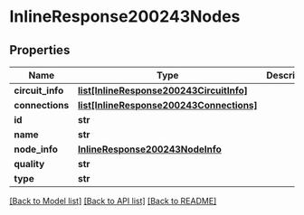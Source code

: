 # InlineResponse200243Nodes

## Properties
Name | Type | Description | Notes
------------ | ------------- | ------------- | -------------
**circuit_info** | [**list[InlineResponse200243CircuitInfo]**](InlineResponse200243CircuitInfo.md) |  | [optional] 
**connections** | [**list[InlineResponse200243Connections]**](InlineResponse200243Connections.md) |  | [optional] 
**id** | **str** |  | [optional] 
**name** | **str** |  | [optional] 
**node_info** | [**InlineResponse200243NodeInfo**](InlineResponse200243NodeInfo.md) |  | [optional] 
**quality** | **str** |  | [optional] 
**type** | **str** |  | [optional] 

[[Back to Model list]](../README.md#documentation-for-models) [[Back to API list]](../README.md#documentation-for-api-endpoints) [[Back to README]](../README.md)

